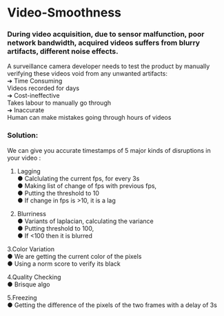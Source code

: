 # Video-Smoothness

### During video acquisition, due to sensor malfunction, poor network bandwidth, acquired videos suffers from blurry artifacts, different noise effects. 
A surveillance camera developer needs to test the product by manually verifying these videos void from any unwanted artifacts: <br>
➔ Time Consuming<br>
Videos recorded for days<br>
➔ Cost-ineffective<br>
Takes labour to manually go through<br>
➔ Inaccurate<br>
Human can make mistakes going
through hours of videos

### Solution:

We can give you accurate timestamps of 5 major kinds of disruptions in your video :<br>
1. Lagging<br>
● Calclulating the current fps, for every 3s<br>
● Making list of change of fps with
previous fps,<br>
● Putting the threshold to 10 <br>
● If change in fps is >10, it is a lag <br>

2. Blurriness<br>
● Variants of laplacian, calculating the variance<br>
● Putting threshold to 100,<br>
● If <100 then it is blurred<br>

3.Color Variation<br>
● We are getting the current color of the pixels<br>
● Using a norm score to verify its black<br>

4.Quality Checking<br>
● Brisque algo<br>

5.Freezing<br>
● Getting the difference of the
pixels of the two frames with a
delay of 3s










